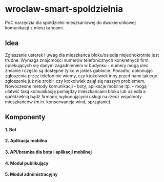 # wroclaw-smart-spoldzielnia
PoC narzędzia dla spółdzielni mieszkaniowej do dwukierunkowej komunikacji z mieszkańcami.

## Idea
Zgłaszanie usterek i uwag dla mieszkańca bloku/osiedla niejednokrotnie jest trudne. Wymaga znajomości numerów telefonicznych konkretnych firm opiekujących się danym zagadnieniem w budynku - numery mogą ulec zmianie i często są dostępne tylko w jakieś gablocie. Ponadto, dokonując zgłoszenia przez telefon nie wiemy, czy ktokolwiek  inny przed nami takiego zgłoszenie już nie zrobił, czy ktokolwiek zajął się naszym problemem. Nowoczesne metody komunikacji - boty, aplikacje mobilne itp. - mogą ułatwić taką komunikację pomiędzy mieszkańcami bloku lub osiedla a spółdzielnią bądź firmami, wykonującymi usługi na rzecz wspólnoty mieszkańców (m.in. konserwancja wind, sprzątanie).

## Komponenty
#### 1. Bot
#### 2. Aplikacja mobilna
#### 3. API/bramka dla bota i aplikacji mobilnej
#### 4. Moduł publikujący
#### 5. Moduł administracyjny
